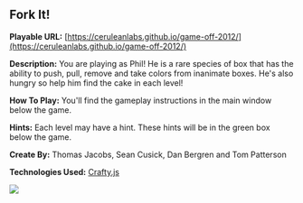 ## Fork It!

**Playable URL:** [https://ceruleanlabs.github.io/game-off-2012/](https://ceruleanlabs.github.io/game-off-2012/)

**Description:** You are playing as Phil! He is a rare species of box that has the ability to push, pull, remove and take colors from inanimate boxes. He's also hungry so help him find the cake in each level!

**How To Play:** You'll find the gameplay instructions in the main window below the game.

**Hints:** Each level may have a hint. These hints will be in the green box below the game.

**Create By:** Thomas Jacobs, Sean Cusick, Dan Bergren and Tom Patterson

**Technologies Used:** [Crafty.js](http://craftyjs.com/)

![](https://ceruleanlabs.github.io/game-off-2012/images/forkit.png)
